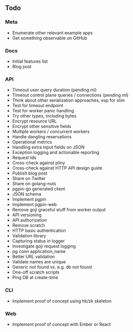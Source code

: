 ## Todo

### Meta

* Enumerate other relevant example apps
* Get something observable on GitHub

### Docs

* Initial features list
* Blog post

### API

* Timeout user query duration (pending ml)
* Timeout control plane queries / connections (pending ml)
* Think about other serialization approaches, esp for slim
* Test for timeout endpoint
* Test for worker panic handling
* Try other types, including bytes
* Encrypt resource URL
* Encrypt other sensitive fields
* Multiple workers / concurrent workers
* Handle dangling reservations
* Operational metrics
* Handling extra input fields on JSON
* Exception logging and actionable reporting
* Request Ids
* Cross-check against pliny
* Cross-check against HTTP API design guide
* Publish blog post
* Share on Twitter
* Share on golang-nuts
* pgpin-go generated client
* JSON schema
* Implement pgpin
* Implement pgpin-web
* Remove goji graceful stuff from worker output
* API versioning
* API authorization
* Remove scratch
* HTTP basic authentication
* Validation library
* Capturing status in logger
* Investigate goji request logging
* pg conn application_name
* Better URL validation
* Validate names are unique
* Generic not found vs. e.g. db not found
* One-off scratch scripts
* Ping DB at create-time

### CLI

* Implement proof of concept using hk/zk skeleton

### Web

* Implement proof of concept with Ember or React
